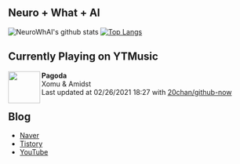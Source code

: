 ## Neuro + What + AI

![NeuroWhAI's github stats](https://github-readme-stats.vercel.app/api?username=neurowhai&count_private=true&show_icons=true)
[![Top Langs](https://github-readme-stats.vercel.app/api/top-langs/?username=neurowhai&layout=compact)](https://github.com/anuraghazra/github-readme-stats)

## Currently Playing on YTMusic

[<img align="left" height="65" src="https://lh3.googleusercontent.com/eoZei1APo6haovQZHKD0FriTloqz6m04N2zlOk7Fx59Mr_yGT8D1hQAmSxTG9X5JDdESwf-qZcHnGtg">](https://music.youtube.com/channel/UCqG6ZhISLMJZu90EDk36P5Q)

**Pagoda**  
Xomu & Amidst  
Last updated at 02/26/2021 18:27 with [20chan/github-now](https://github.com/20chan/github-now)

## Blog

- [Naver](http://blog.naver.com/neurowhai)
- [Tistory](http://neurowhai.tistory.com/)
- [YouTube](https://www.youtube.com/channel/UCB_v1xU6laBHOeH6z4L-Mtw)
